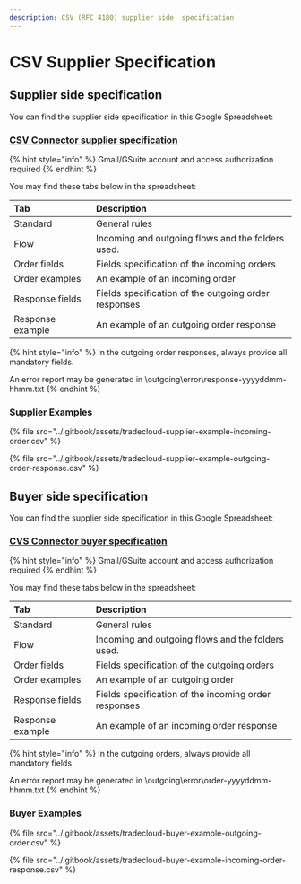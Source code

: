 ```yaml
---
description: CSV (RFC 4180) supplier side  specification
---
```


# CSV Supplier Specification

## Supplier side specification

You can find the supplier side specification in this Google Spreadsheet:

### [CSV Connector supplier specification](https://docs.google.com/spreadsheets/d/1mCnIehWQfn96BHgeXR7sYbsmE9isLJkDFyjKfVpt-ZE)

{% hint style="info" %}
Gmail/GSuite account and access authorization required
{% endhint %}

You may find these tabs below in the spreadsheet:

| Tab | Description |
| :--- | :--- |
| Standard | General rules |
| Flow | Incoming and outgoing flows and the folders used. |
| Order fields | Fields specification of the incoming orders |
| Order examples | An example of an incoming order |
| Response fields | Fields specification of the outgoing order responses |
| Response example | An example of an outgoing order response |

{% hint style="info" %}
In the outgoing order responses, always provide all mandatory fields.

An error report may be generated in \outgoing\error\response-yyyyddmm-hhmm.txt
{% endhint %}

### Supplier Examples

{% file src="../.gitbook/assets/tradecloud-supplier-example-incoming-order.csv" %}

{% file src="../.gitbook/assets/tradecloud-supplier-example-outgoing-order-response.csv" %}

## Buyer side specification

You can find the supplier side specification in this Google Spreadsheet:

### [CVS Connector buyer specification](https://docs.google.com/spreadsheets/d/1bdKcYRUDka2PbEPo0OwdXsBGuACwpz7hWatV45zZTjA)

{% hint style="info" %}
Gmail/GSuite account and access authorization required
{% endhint %}

You may find these tabs below in the spreadsheet:

| Tab | Description |
| :--- | :--- |
| Standard | General rules |
| Flow | Incoming and outgoing flows and the folders used. |
| Order fields | Fields specification of the outgoing orders |
| Order examples | An example of an outgoing order |
| Response fields | Fields specification of the incoming order responses |
| Response example | An example of an incoming order response |

{% hint style="info" %}
In the outgoing orders, always provide all mandatory fields

An error report may be generated in \outgoing\error\order-yyyyddmm-hhmm.txt
{% endhint %}

### Buyer Examples

{% file src="../.gitbook/assets/tradecloud-buyer-example-outgoing-order.csv" %}

{% file src="../.gitbook/assets/tradecloud-buyer-example-incoming-order-response.csv" %}





##  

